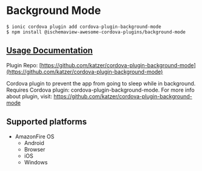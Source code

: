# Background Mode

```
$ ionic cordova plugin add cordova-plugin-background-mode
$ npm install @ischemaview-awesome-cordova-plugins/background-mode
```

## [Usage Documentation](https://danielsogl.gitbook.io/awesome-cordova-plugins/plugins/background-mode/)

Plugin Repo: [https://github.com/katzer/cordova-plugin-background-mode](https://github.com/katzer/cordova-plugin-background-mode)

Cordova plugin to prevent the app from going to sleep while in background.
Requires Cordova plugin: cordova-plugin-background-mode. For more info about plugin, visit: https://github.com/katzer/cordova-plugin-background-mode

## Supported platforms

- AmazonFire OS
  - Android
  - Browser
  - iOS
  - Windows
  


